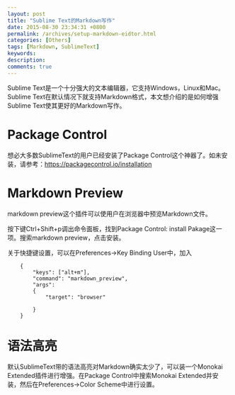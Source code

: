 ```yaml
---
layout: post
title: "Sublime Text的Markdown写作"
date: 2015-08-30 23:34:31 +0800
permalink: /archives/setup-markdown-eidtor.html
categories: [Others]
tags: [Markdown, SublimeText]
keywords: 
description: 
comments: true
---
```


Sublime Text是一个十分强大的文本编辑器，它支持Windows，Linux和Mac。Sublime Text在默认情况下就支持Markdown格式，本文想介绍的是如何增强Sublime Text使其更好的Markdown写作。

# Package Control

想必大多数SublimeText的用户已经安装了Package Control这个神器了。如未安装，请参考：https://packagecontrol.io/installation

# Markdown Preview

markdown preview这个插件可以使用户在浏览器中预览Markdown文件。

按下键Ctrl+Shift+p调出命令面板，找到Package Control: install Pakage这一项。搜索markdown preview，点击安装。

关于快捷键设置，可以在Preferences->Key Binding User中，加入
```
	{ 
		"keys": ["alt+m"],
		"command": "markdown_preview",
		"args": 
		{ 
			"target": "browser"
			
		} 
	}
```

# 语法高亮

默认SublimeText带的语法高亮对Markdown确实太少了，可以装一个Monokai Extended插件进行增强。在Package Control中搜索Monokai Extended并安装，然后在Preferences->Color Scheme中进行设置。

